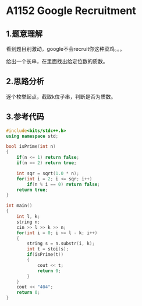 # A1152 Google Recruitment

## 1.题意理解
看到题目别激动，google不会recruit你这种菜鸡。。。

给出一个长串，在里面找出给定位数的质数。

## 2.思路分析
逐个枚举起点，截取k位子串，判断是否为质数。

## 3.参考代码
```cpp
#include<bits/stdc++.h>
using namespace std;

bool isPrime(int n)
{
    if(n <= 1) return false;
    if(n == 2) return true;

    int sqr = sqrt(1.0 * n);
    for(int i = 2; i <= sqr; i++)
        if(n % i == 0) return false;
    return true;
}

int main()
{
    int l, k;
    string n;
    cin >> l >> k >> n;
    for(int i = 0; i <= l - k; i++)
    {
        string s = n.substr(i, k);
        int t = stoi(s);
        if(isPrime(t))
        {
            cout << t;
            return 0;
        }
    }
    cout << "404";
    return 0;
}
```